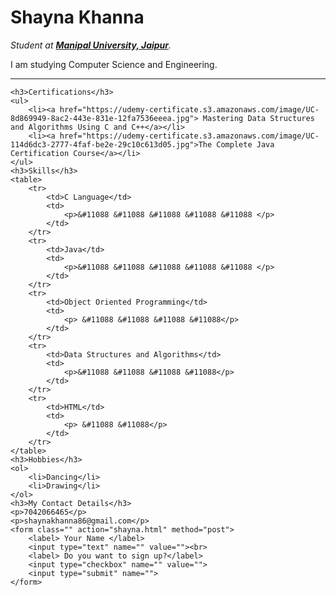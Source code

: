 <!DOCTYPE html>

<head>
    <meta charse="UTF-8">
    <title> Shayna's personal site</title>
</head>

<body>
    <h1>Shayna Khanna</h1>
    <p><em>Student at <strong><a href="https://jaipur.manipal.edu"> Manipal University, Jaipur</a></strong>.</em></p>
    <p>I am studying Computer Science and Engineering. </p>
    <hr>

    <h3>Certifications</h3>
    <ul>
        <li><a href="https://udemy-certificate.s3.amazonaws.com/image/UC-8d869949-8ac2-443e-831e-12fa7536eeea.jpg"> Mastering Data Structures and Algorithms Using C and C++</a></li>
        <li><a href="https://udemy-certificate.s3.amazonaws.com/image/UC-114d6dc3-2777-4faf-be2e-29c10c613d05.jpg">The Complete Java Certification Course</a></li>
    </ul>
    <h3>Skills</h3>
    <table>
        <tr>
            <td>C Language</td>
            <td>
                <p>&#11088 &#11088 &#11088 &#11088 &#11088 </p>
            </td>
        </tr>
        <tr>
            <td>Java</td>
            <td>
                <p>&#11088 &#11088 &#11088 &#11088 &#11088 </p>
            </td>
        </tr>
        <tr>
            <td>Object Oriented Programming</td>
            <td>
                <p> &#11088 &#11088 &#11088 &#11088</p>
            </td>
        </tr>
        <tr>
            <td>Data Structures and Algorithms</td>
            <td>
                <p>&#11088 &#11088 &#11088 &#11088</p>
            </td>
        </tr>
        <tr>
            <td>HTML</td>
            <td>
                <p> &#11088 &#11088</p>
            </td>
        </tr>
    </table>
    <h3>Hobbies</h3>
    <ol>
        <li>Dancing</li>
        <li>Drawing</li>
    </ol>
    <h3>My Contact Details</h3>
    <p>7042066465</p>
    <p>shaynakhanna86@gmail.com</p>
    <form class="" action="shayna.html" method="post">
        <label> Your Name </label>
        <input type="text" name="" value=""><br>
        <label> Do you want to sign up?</label>
        <input type="checkbox" name="" value="">
        <input type="submit" name="">
    </form>
</body>

</html>
